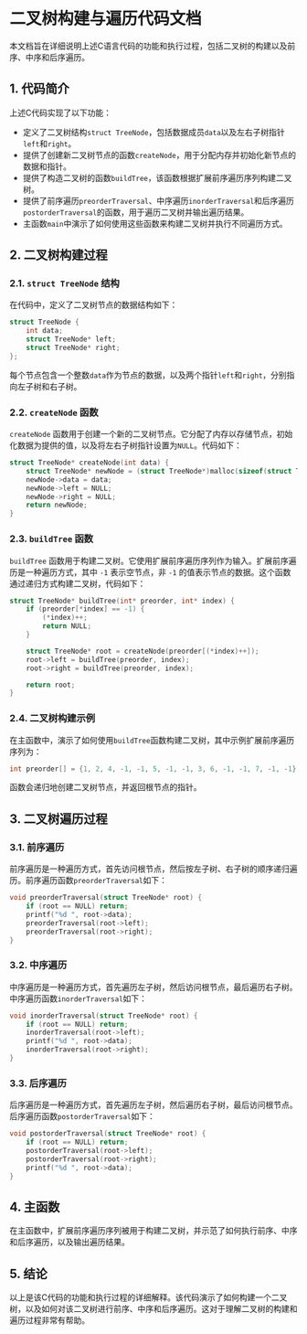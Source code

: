 # 二叉树构建与遍历代码文档

本文档旨在详细说明上述C语言代码的功能和执行过程，包括二叉树的构建以及前序、中序和后序遍历。

## 1. 代码简介

上述C代码实现了以下功能：

- 定义了二叉树结构`struct TreeNode`，包括数据成员`data`以及左右子树指针`left`和`right`。
- 提供了创建新二叉树节点的函数`createNode`，用于分配内存并初始化新节点的数据和指针。
- 提供了构造二叉树的函数`buildTree`，该函数根据扩展前序遍历序列构建二叉树。
- 提供了前序遍历`preorderTraversal`、中序遍历`inorderTraversal`和后序遍历`postorderTraversal`的函数，用于遍历二叉树并输出遍历结果。
- 主函数`main`中演示了如何使用这些函数来构建二叉树并执行不同遍历方式。

## 2. 二叉树构建过程

### 2.1. `struct TreeNode` 结构

在代码中，定义了二叉树节点的数据结构如下：

```c
struct TreeNode {
    int data;
    struct TreeNode* left;
    struct TreeNode* right;
};
```

每个节点包含一个整数`data`作为节点的数据，以及两个指针`left`和`right`，分别指向左子树和右子树。

### 2.2. `createNode` 函数

`createNode` 函数用于创建一个新的二叉树节点。它分配了内存以存储节点，初始化数据为提供的值，以及将左右子树指针设置为`NULL`。代码如下：

```c
struct TreeNode* createNode(int data) {
    struct TreeNode* newNode = (struct TreeNode*)malloc(sizeof(struct TreeNode));
    newNode->data = data;
    newNode->left = NULL;
    newNode->right = NULL;
    return newNode;
}
```

### 2.3. `buildTree` 函数

`buildTree` 函数用于构建二叉树。它使用扩展前序遍历序列作为输入。扩展前序遍历是一种遍历方式，其中 `-1` 表示空节点，非 `-1` 的值表示节点的数据。这个函数通过递归方式构建二叉树，代码如下：

```c
struct TreeNode* buildTree(int* preorder, int* index) {
    if (preorder[*index] == -1) {
        (*index)++;
        return NULL;
    }

    struct TreeNode* root = createNode(preorder[(*index)++]);
    root->left = buildTree(preorder, index);
    root->right = buildTree(preorder, index);

    return root;
}
```

### 2.4. 二叉树构建示例

在主函数中，演示了如何使用`buildTree`函数构建二叉树，其中示例扩展前序遍历序列为：

```c
int preorder[] = {1, 2, 4, -1, -1, 5, -1, -1, 3, 6, -1, -1, 7, -1, -1};
```

函数会递归地创建二叉树节点，并返回根节点的指针。

## 3. 二叉树遍历过程

### 3.1. 前序遍历

前序遍历是一种遍历方式，首先访问根节点，然后按左子树、右子树的顺序递归遍历。前序遍历函数`preorderTraversal`如下：

```c
void preorderTraversal(struct TreeNode* root) {
    if (root == NULL) return;
    printf("%d ", root->data);
    preorderTraversal(root->left);
    preorderTraversal(root->right);
}
```

### 3.2. 中序遍历

中序遍历是一种遍历方式，首先遍历左子树，然后访问根节点，最后遍历右子树。中序遍历函数`inorderTraversal`如下：

```c
void inorderTraversal(struct TreeNode* root) {
    if (root == NULL) return;
    inorderTraversal(root->left);
    printf("%d ", root->data);
    inorderTraversal(root->right);
}
```

### 3.3. 后序遍历

后序遍历是一种遍历方式，首先遍历左子树，然后遍历右子树，最后访问根节点。后序遍历函数`postorderTraversal`如下：

```c
void postorderTraversal(struct TreeNode* root) {
    if (root == NULL) return;
    postorderTraversal(root->left);
    postorderTraversal(root->right);
    printf("%d ", root->data);
}
```

## 4. 主函数

在主函数中，扩展前序遍历序列被用于构建二叉树，并示范了如何执行前序、中序和后序遍历，以及输出遍历结果。

## 5. 结论

以上是该C代码的功能和执行过程的详细解释。该代码演示了如何构建一个二叉树，以及如何对该二叉树进行前序、中序和后序遍历。这对于理解二叉树的构建和遍历过程非常有帮助。